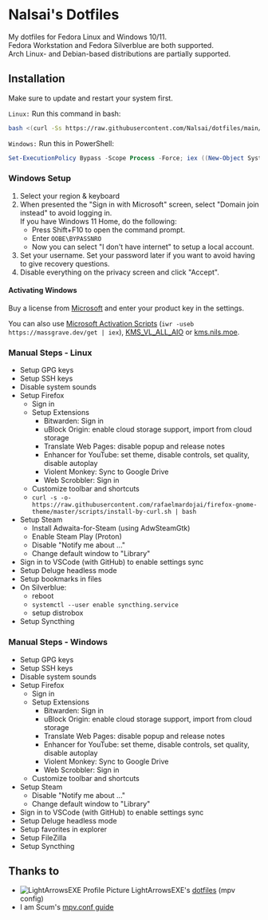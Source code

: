 # Nalsai's Dotfiles

My dotfiles for Fedora Linux and Windows 10/11.  
Fedora Workstation and Fedora Silverblue are both supported.  
Arch Linux- and Debian-based distributions are partially supported.

## Installation

Make sure to update and restart your system first.

`Linux:` Run this command in bash:

```bash
bash <(curl -Ss https://raw.githubusercontent.com/Nalsai/dotfiles/main/linux/install.sh)
```

`Windows:` Run this in PowerShell:

```ps1
Set-ExecutionPolicy Bypass -Scope Process -Force; iex ((New-Object System.Net.WebClient).DownloadString('https://raw.githubusercontent.com/Nalsai/dotfiles/main/windows/install.ps1'))
```

### Windows Setup

1. Select your region & keyboard
2. When presented the "Sign in with Microsoft" screen, select "Domain join instead" to avoid logging in.  
    If you have Windows 11 Home, do the following:
    - Press Shift+F10 to open the command prompt.
    - Enter `OOBE\BYPASSNRO`
    - Now you can select "I don't have internet" to setup a local account.
3. Set your username. Set your password later if you want to avoid having to give recovery questions.
4. Disable everything on the privacy screen and click "Accept".

#### Activating Windows

Buy a license from [Microsoft](https://www.microsoft.com/) and enter your product key in the settings.

You can also use [Microsoft Activation Scripts](https://github.com/massgravel/Microsoft-Activation-Scripts/releases) (`iwr -useb https://massgrave.dev/get | iex`), [KMS_VL_ALL_AIO](https://pastebin.com/cpdmr6HZ) or [kms.nils.moe](https://kms.nils.moe).

### Manual Steps - Linux

- Setup GPG keys
- Setup SSH keys
- Disable system sounds
- Setup Firefox
  - Sign in
  - Setup Extensions
    - Bitwarden: Sign in
    - uBlock Origin: enable cloud storage support, import from cloud storage
    - Translate Web Pages: disable popup and release notes
    - Enhancer for YouTube: set theme, disable controls, set quality, disable autoplay
    - Violent Monkey: Sync to Google Drive
    - Web Scrobbler: Sign in
  - Customize toolbar and shortcuts
  - `curl -s -o- https://raw.githubusercontent.com/rafaelmardojai/firefox-gnome-theme/master/scripts/install-by-curl.sh | bash`
- Setup Steam
  - Install Adwaita-for-Steam (using AdwSteamGtk)
  - Enable Steam Play (Proton)
  - Disable "Notify me about ..."
  - Change default window to "Library"
- Sign in to VSCode (with GitHub) to enable settings sync
- Setup Deluge headless mode
- Setup bookmarks in files
- On Silverblue:
  - reboot
  - `systemctl --user enable syncthing.service`
  - setup distrobox
- Setup Syncthing

### Manual Steps - Windows

- Setup GPG keys
- Setup SSH keys
- Disable system sounds
- Setup Firefox
  - Sign in
  - Setup Extensions
    - Bitwarden: Sign in
    - uBlock Origin: enable cloud storage support, import from cloud storage
    - Translate Web Pages: disable popup and release notes
    - Enhancer for YouTube: set theme, disable controls, set quality, disable autoplay
    - Violent Monkey: Sync to Google Drive
    - Web Scrobbler: Sign in
  - Customize toolbar and shortcuts
- Setup Steam
  - Disable "Notify me about ..."
  - Change default window to "Library"
- Sign in to VSCode (with GitHub) to enable settings sync
- Setup Deluge headless mode
- Setup favorites in explorer
- Setup FileZilla
- Setup Syncthing

## Thanks to

- ![LightArrowsEXE Profile Picture](https://avatars.githubusercontent.com/LightArrowsEXE?s=12) LightArrowsEXE's [dotfiles](https://github.com/LightArrowsEXE/dotfiles) (mpv config)
- I am Scum's [mpv.conf guide](https://iamscum.wordpress.com/guides/videoplayback-guide/mpv-conf/)

